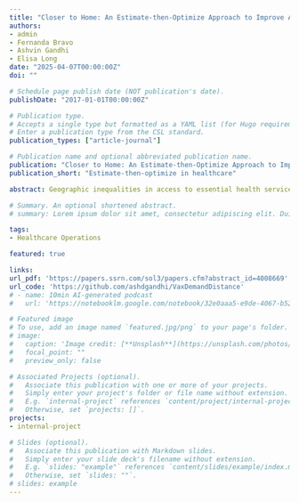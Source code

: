 ```yaml
---
title: "Closer to Home: An Estimate-then-Optimize Approach to Improve Access to Healthcare Services"
authors:
- admin
- Fernanda Bravo
- Ashvin Gandhi
- Elisa Long
date: "2025-04-07T00:00:00Z"
doi: ""

# Schedule page publish date (NOT publication's date).
publishDate: "2017-01-01T00:00:00Z"

# Publication type.
# Accepts a single type but formatted as a YAML list (for Hugo requirements).
# Enter a publication type from the CSL standard.
publication_types: ["article-journal"]

# Publication name and optional abbreviated publication name.
publication: "Closer to Home: An Estimate-then-Optimize Approach to Improve Access to Healthcare Services"
publication_short: "Estimate-then-optimize in healthcare"

abstract: Geographic inequalities in access to essential health services are well-documented, extending beyond rural-urban divides to include socioeconomic, racial, and other disparities. Proximity to hospitals, clinics, healthcare providers, and pharmacies varies widely, posing a challenge in deciding where to strategically locate such facilities. Demand for each service depends on local population health, individual preferences, provider capacity, and other factors. This study introduces a novel estimate-then-optimize framework, combining structural demand estimation using the Berry-Levinsohn-Pakes (BLP) approach with a choice-based optimal facility location model to maximize health service utilization. An advantage of this empirical approach is its reliance on aggregate data rather than individual outcomes. 

# Summary. An optional shortened abstract.
# summary: Lorem ipsum dolor sit amet, consectetur adipiscing elit. Duis posuere tellus ac convallis placerat. Proin tincidunt magna sed ex sollicitudin condimentum.

tags:
- Healthcare Operations

featured: true

links:
url_pdf: 'https://papers.ssrn.com/sol3/papers.cfm?abstract_id=4008669'
url_code: 'https://github.com/ashdgandhi/VaxDemandDistance'
# - name: 10min AI-generated podcast 
#   url: 'https://notebooklm.google.com/notebook/32e0aaa5-e9de-4067-b526-bbb3fcaabcce/audio'

# Featured image
# To use, add an image named `featured.jpg/png` to your page's folder. 
# image:
#   caption: 'Image credit: [**Unsplash**](https://unsplash.com/photos/man-wearing-white-dress-shirt-vt7iAyiwpf0)' 
#   focal_point: ""
#   preview_only: false

# Associated Projects (optional).
#   Associate this publication with one or more of your projects.
#   Simply enter your project's folder or file name without extension.
#   E.g. `internal-project` references `content/project/internal-project/index.md`.
#   Otherwise, set `projects: []`.
projects:
- internal-project

# Slides (optional).
#   Associate this publication with Markdown slides.
#   Simply enter your slide deck's filename without extension.
#   E.g. `slides: "example"` references `content/slides/example/index.md`.
#   Otherwise, set `slides: ""`.
# slides: example
---
```


<!-- This work is driven by the results in my [previous paper](/publication/conference-paper/) on LLMs.

{{% callout note %}}
Create your slides in Markdown - click the *Slides* button to check out the example.
{{% /callout %}}

Add the publication's **full text** or **supplementary notes** here. You can use rich formatting such as including [code, math, and images](https://docs.hugoblox.com/content/writing-markdown-latex/). -->
